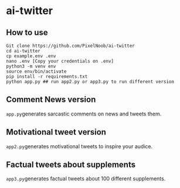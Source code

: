 # ai-twitter

## How to use
````
Git clone https://github.com/PixelNoob/ai-twitter
cd ai-twitter
cp example.env .env
nano .env [Copy your credentials on .env]
python3 -m venv env
source env/bin/activate
pip install -r requirements.txt
python app.py ## run app2.py or app3.py to run different version
````

## Comment News version

```app.py```generates sarcastic comments on news and tweets them.

## Motivational tweet version

```app2.py```generates motivational tweets to inspire your audice.

## Factual tweets about supplements

```app3.py```generates factual tweets about 100 different supplements.




